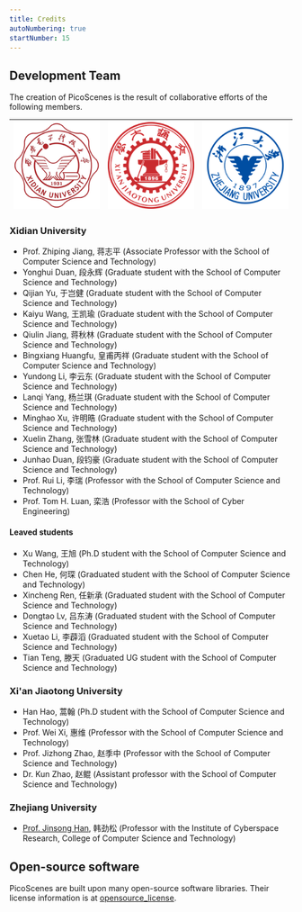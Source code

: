 ```yaml
--- 
title: Credits
autoNumbering: true
startNumber: 15
---
```

<CustomToc />

## Development Team

The creation of PicoScenes is the result of collaborative efforts of the following members.

| ![Xidian University](../images/logos/Xidian_University.png) | ![Xi'an Jiaotong University](../images/logos/XiJiao.png) | ![Zhejiang University](../images/logos/Zhejiang_University.png) |
|:---:|:---:|:---:|

### Xidian University

- Prof. Zhiping Jiang, 蒋志平 (Associate Professor with the School of Computer Science and Technology)
- Yonghui Duan, 段永辉 (Graduate student with the School of Computer Science and Technology)
- Qijian Yu, 于岂健 (Graduate student with the School of Computer Science and Technology)
- Kaiyu Wang, 王凯瑜 (Graduate student with the School of Computer Science and Technology)
- Qiulin Jiang, 蒋秋林 (Graduate student with the School of Computer Science and Technology)
- Bingxiang Huangfu, 皇甫丙祥 (Graduate student with the School of Computer Science and Technology)
- Yundong Li, 李云东 (Graduate student with the School of Computer Science and Technology)
- Lanqi Yang, 杨兰琪 (Graduate student with the School of Computer Science and Technology)
- Minghao Xu, 许明晧 (Graduate student with the School of Computer Science and Technology)
- Xuelin Zhang, 张雪林 (Graduate student with the School of Computer Science and Technology)
- Junhao Duan, 段钧豪 (Graduate student with the School of Computer Science and Technology)
- Prof. Rui Li, 李瑞 (Professor with the School of Computer Science and Technology)
- Prof. Tom H. Luan, 栾浩 (Professor with the School of Cyber Engineering)

#### Leaved students

- Xu Wang, 王旭 (Ph.D student with the School of Computer Science and Technology)
- Chen He, 何琛 (Graduated student with the School of Computer Science and Technology)
- Xincheng Ren, 任新承 (Graduated student with the School of Computer Science and Technology)
- Dongtao Lv, 吕东涛 (Graduated student with the School of Computer Science and Technology)
- Xuetao Li, 李薜滔 (Graduated student with the School of Computer Science and Technology)
- Tian Teng, 滕天 (Graduated UG student with the School of Computer Science and Technology)

### Xi'an Jiaotong University

- Han Hao, 蒿翰 (Ph.D student with the School of Computer Science and Technology)
- Prof. Wei Xi, 惠维 (Professor with the School of Computer Science and Technology)
- Prof. Jizhong Zhao, 赵季中 (Professor with the School of Computer Science and Technology)
- Dr. Kun Zhao, 赵鲲 (Assistant professor with the School of Computer Science and Technology)

### Zhejiang University

- [Prof. Jinsong Han](https://person.zju.edu.cn/en/hanjinsong), 韩劲松 (Professor with the Institute of Cyberspace Research, College of Computer Science and Technology)

## Open-source software

PicoScenes are built upon many open-source software libraries. Their license information is at [opensource_license](opensource_license.md).
